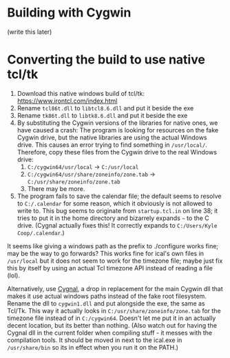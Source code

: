 # Building with Cygwin
(write this later)
# Converting the build to use native tcl/tk
1. Download this native windows build of tcl/tk: https://www.irontcl.com/index.html
2. Rename `tcl86t.dll` to `libtcl8.6.dll` and put it beside the exe
3. Rename `tk86t.dll` to `libtk8.6.dll` and put it beside the exe
4. By substituting the Cygwin versions of the libraries for native ones, we have caused a crash: The program is looking for resources on the fake Cygwin drive, but the native libraries are using the actual Windows drive. This causes an error trying to find something in `/usr/local/`. Therefore, copy these files from the Cygwin drive to the real Windows drive:
	1. `C:/cygwin64/usr/local` -> `C:/usr/local`
	2. `C:/cygwin64/usr/share/zoneinfo/zone.tab` -> `C:/usr/share/zoneinfo/zone.tab`
	3. There may be more.
5. The program fails to save the calendar file; the default seems to resolve to `C:/.calendar` for some reason, which it obviously is not allowed to write to. This bug seems to originate from `startup.tcl.in` on line 38; it tries to put it in the home directory and bizarrely expands `~` to the C drive. (Cygnal actually fixes this! It correctly expands to `C:/Users/Kyle Coop/.calendar`.)

It seems like giving a windows path as the prefix to ./configure works fine; may be the way to go forwards? This works fine for ical's own files in `/usr/local` but it does not seem to work for the timezone file; maybe just fix this by itself by using an actual Tcl timezone API instead of reading a file (lol).

Alternatively, use [Cygnal](https://www.kylheku.com/cygnal/), a drop in replacement for the main Cygwin dll that makes it use actual windows paths instead of the fake root filesystem. Rename the dll to `cygwin1.dll` and put alongside the exe, the same as Tcl/Tk.
This way it actually looks in `C:/usr/share/zoneinfo/zone.tab` for the timezone file instead of in `C:/cygwin64`. Doesn't let me put it in an actually decent location, but its better than nothing.
(Also watch out for having the Cygnal dll in the current folder when compiling stuff - it messes with the compilation tools. It should be moved in next to the ical.exe in `/usr/share/bin` so its in effect when you run it on the PATH.)
